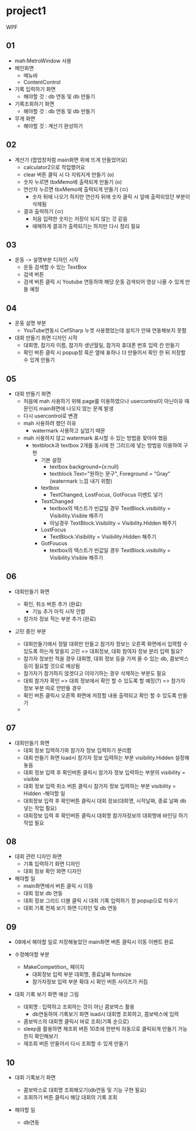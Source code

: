 # project1
WPF

## 01 
- mah:MetroWindow  사용
- 메인화면
  - 메뉴바
  - ContentControl
- 기록 입력하기 화면
  - 해야할 것 : db 연동 및 db 만들기
- 기록조회하기 화면
  - 해야할 것 : db 연동 및 db 만들기
- 무게 화면
  - 해야할 것 : 계산기 완성하기
  
## 02
- 계산기 (팝업창처럼 main화면 위에 뜨게 만들었어요)
  - calculator2으로 작업했어요
  - clear 버튼 클릭 시 다 지워지게 만들기 (o)
  - 숫자 누르면 tbxMemo에 출력되게 만들기 (o)
  - 연산자 누르면 tbxMemo에 출력되게 만들기 (ㅁ)
    - 숫자 뒤에 나오기 하지만 연산자 뒤에 숫자 클릭 시 앞에 출력되었던 부분이 삭제됨
  - 결과 출력하기 (ㅁ)
    - 처음 입력한 숫자는 저장이 되지 않는 것 같음
    - 애매하게 결과가 출력되기는 하지만 다시 정리 필요

## 03
- 운동 -> 설명부분 디자인 시작
  - 운동 검색할 수 있는 TextBox
  - 검색 버튼
  - 검색 버튼 클릭 시 Youtube 연동하여 해당 운동 검색되어 영상 나올 수 있게 만들 예정

## 04
- 운동 설명 부분
  - YouTube연동시 CefSharp 누겟 사용했었는데 설치가 안돼 연동해보지 못함
- 대회 만들기 화면 디자인 시작
  - 대회명, 참가자 이름, 참가자 생년월일, 참가자 휴대폰 번호 입력 칸 만들기
  - 확인 버튼 클릭 시 popup창 혹은 옆에 표하나 더 만들어서 확인 한 뒤 저장할 수 있게 만들기

## 05
- 대회 만들기 화면
  - 처음에 mah 사용하기 위해 page를 이용하였으나 usercontrol이 아닌이유 때문인지 main화면에 나오지 않는 문제 발생
  - 다시 usercontrol로 변경
  - mah 사용하려 했던 이유
    - watermark 사용하고 싶었기 때문
  - mah 사용하지 않고 watermark 표시할 수 있는 방법을 찾아야 했음
    - textblock과 textbox 2개를 동시에 한 그리드에 넣는 방법응 이용하여 구현
      - 기본 설정
        - textbox background={x:null}
        - textblock Text="원하는 문구", Foreground = "Gray"(watermark 느낌 내기 위함)
      - textbox
        - TextChanged, LostFocus, GotFocus 이벤트 넣기 
      - TextChanged
        - textbox의 텍스트가 빈값일 경우 TextBlock.visibility = Visibility.Visible 해주기
        - 아닐경우 TextBlock.Visibility = Visibility.Hidden 해주기
      - LostFocus
        - TextBlock.Visibility = Visibility.Hidden 해주기
      - GotFoucus
        - textbox의 텍스트가 빈값일 경우 TextBlock.visibility = Visibility.Visible 해주기

## 06
- 대회만들기 화면
  - 확인, 취소 버튼 추가 (완료)
    - 기능 추가 아직 시작 안함
  - 참가자 정보 적는 부분 추가 (완료)

- 고민 중인 부분
  - 대회만들기에서 정말 대회만 만들고 참가자 정보는 오른쪽 화면에서 입력할 수 있도록 하는게 맞을지 고민 => 대회정보, 대회 참여자 정보 분리 입력 필요?
  - 참가자 정보만 적을 경우 대회명, 대회 정보 등을 가져 올 수 있는 db, 콤보박스 등이 필요할 것으로 예상됨
  - 참가자가 참가하지 않겟다고 이야기하는 경우 삭제하는 부분도 필요
  - 대회 참가자 확인 => 대회 정보에서 확인 할 수 있도록 할 예정(?) => 참가자 정보 부분 따로 안만들 경우
  - 확인 버튼 클릭시 오른쪽 화면에 저장할 내용 출력되고 확인 할 수 있도록 만들기
  - 

## 07
- 대회만들기 화면
  - 대회 정보 입력하기와 참가자 정보 입력하기 분리함
  - 대회 만들기 화면 load시 참가자 정보 입력하는 부분 visibility.Hidden 설정해놓음
  - 대회 정보 입력 후 확인버튼 클릭시 참가자 정보 입력하는 부분의 visibility = visible
  - 대회 정보 입력 취소 버튼 클릭시 참가자 정보 입력하는 부분 visibility = Hidden
-해야할 일
  - 대회정보 입력 후 확인버튼 클릭시 대회 정보(대회명, 시작날짜, 종료 날짜 db 넣는 작업 필요)
  - 대회정보 입력 후 확인버튼 클릭시 대회명 참가자정보의 대회명에 바인딩 하기 작업 필요

## 08
- 대회 관련 디자인 화면
  - 기록 입력하기 화면 디자인
  - 대회 정보 확인 화면 디자인
- 해야할 일
  - main화면에서 버튼 클릭 시 이동
  - 대회 정보 db 연동
  - 대회 정보 그리드 더블 클릭 시 대회 기록 입력하기 창 popup으로 띄우기
  - 대회 기록 전체 보기 화면 디자인 및 db 연동

## 09
- 08에서 해야할 일로 저장해놓았던 main화면 버튼 클릭시 이동 이벤트 완료

- 수정해야할 부분
  - MakeCompetition_ 페이지
    - 대회정보 입력 부분 대회명, 종료날짜 fontsize
    - 참가자정보 입력 부분 확대 시 확인 버튼 사이즈가 커짐

- 대회 기록 보기 화면 예상 그림
  - 대회명 : 입력하고 조회하는 것이 아닌 콤보박스 활용
    - db연동하여 기록보기 화면 load시 대회명 조회하고, 콤보박스에 입력
  - 콤보박스의 대회명 클릭시 바로 조회(기록 순으로)
  - sleep을 활용하면 재조회 버튼 10초에 한번씩 자동으로 클릭되게 만들기 가능한지 확인해보기
  - 재조회 버튼 만들어서 다시 조회할 수 있게 만들기

## 10
- 대회 기록보기 화면
  - 콤보박스로 대회명 조회해오기(db연동 및 기능 구현 필요)
  - 조회하기 버튼 클릭시 해당 대회의 기록 조회
 
- 해야할 일
  - db연동
 
